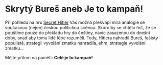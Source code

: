 # Skrytý Bureš aneb Je to kampaň!

Při pohledu na hru [Secret Hitler](https://secrethitler.com/) Vás možná překvapí míra analogie se současnou (nejen) českou politickou scénou. Skoro by se chtělo říct, že se pouštíme pouze do překladu hry do češtiny, navíc zasazenou do dnešní doby, snad aby tomu lidé lépe rozuměli. Tedy, Hitlera nahradil Bureš, fašisty populisté, strategii vyvolání zmatku nahradila, ehm, strategie vyvolání zmatku...

Mějte přitom na paměti: **Celé je to kampaň!**
